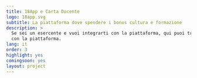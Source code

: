 ```yaml
---
title: 18App e Carta Docente
logo: 18app.svg
subtitle: La piattaforma dove spendere i bonus cultura e formazione
description: >
  Se sei un esercente e vuoi integrarti con la piattaforma, qui puoi trovare le informazioni dettagliate per come integrarsi in modo efficace
  con la piattaforma.
lang: it
order: 3
highlight: yes
comingsoon: yes
layout: project
---
```

